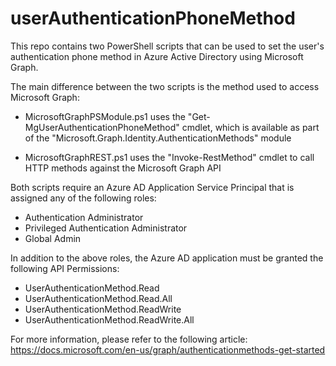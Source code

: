 # userAuthenticationPhoneMethod
This repo contains two PowerShell scripts that can be used to set the user's authentication phone method in Azure Active Directory using Microsoft Graph.

The main difference between the two scripts is the method used to access Microsoft Graph:

- MicrosoftGraphPSModule.ps1 uses the "Get-MgUserAuthenticationPhoneMethod" cmdlet, which is available as part of the "Microsoft.Graph.Identity.AuthenticationMethods" module

- MicrosoftGraphREST.ps1 uses the "Invoke-RestMethod" cmdlet to call HTTP methods against the Microsoft Graph API

Both scripts require an Azure AD Application Service Principal that is assigned any of the following roles:

- Authentication Administrator 
- Privileged Authentication Administrator
- Global Admin

In addition to the above roles, the Azure AD application must be granted the following API Permissions:

- UserAuthenticationMethod.Read 
- UserAuthenticationMethod.Read.All
- UserAuthenticationMethod.ReadWrite
- UserAuthenticationMethod.ReadWrite.All

For more information, please refer to the following article: https://docs.microsoft.com/en-us/graph/authenticationmethods-get-started
